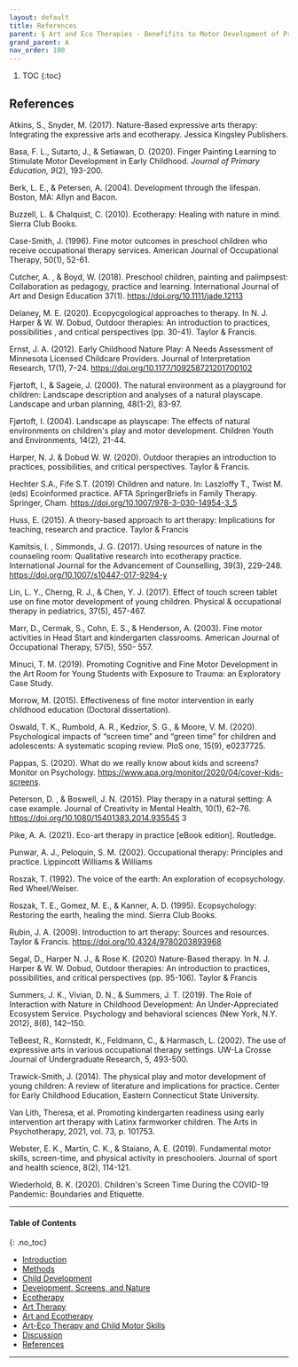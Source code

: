 ```yaml
---
layout: default
title: References 
parent: § Art and Eco Therapies - Benefifits to Motor Development of Preschool-Age Children in the Screen Era  
grand_parent: A 
nav_order: 100
---
```

<style>
.dont-break-out {
  /* These are technically the same, but use both */
  overflow-wrap: break-word;
  word-wrap: break-word;

  -ms-word-break: break-all;
  /* This is the dangerous one in WebKit, as it breaks things wherever */
  word-break: break-all;
  /* Instead use this non-standard one: */
  word-break: break-word;
}

.youtube-container {
    position: relative;
    width: 100%;
    height: 0;
    padding-bottom: 56.25%;
}
.youtube-video {
    position: absolute;
    top: 0;
    left: 0;
    width: 100%;
    height: 100%;
}

</style>

<div class="dont-break-out" markdown="1">

1. TOC
{:toc}

## References
Atkins, S., Snyder, M. (2017). Nature-Based expressive arts therapy: Integrating the expressive arts and ecotherapy. Jessica Kingsley Publishers.

Basa, F. L., Sutarto, J., & Setiawan, D. (2020). Finger Painting Learning to Stimulate Motor Development in Early Childhood. *Journal of Primary Education, 9*(2), 193-200. 

Berk, L. E., & Petersen, A. (2004). Development through the lifespan. Boston, MA: Allyn and Bacon. 

Buzzell, L. & Chalquist, C. (2010). Ecotherapy: Healing with nature in mind. Sierra Club Books. 

Case-Smith, J. (1996). Fine motor outcomes in preschool children who receive occupational therapy services. American Journal of Occupational Therapy, 50(1), 52-61. 

Cutcher, A. , & Boyd, W. (2018). Preschool children, painting and palimpsest: Collaboration as pedagogy, practice and learning. International Journal of Art and Design Education 37(1). https://doi.org/10.1111/jade.12113 

Delaney, M. E. (2020). Ecopycgological approaches to therapy. In N. J. Harper & W. W. Dobud, Outdoor therapies: An introduction to practices, possibilities , and critical perspectives (pp. 30-41). Taylor & Francis. 

Ernst, J. A. (2012). Early Childhood Nature Play: A Needs Assessment of Minnesota Licensed Childcare Providers. Journal of Interpretation Research, 17(1), 7–24. https://doi.org/10.1177/109258721201700102 

Fjørtoft, I., & Sageie, J. (2000). The natural environment as a playground for children: Landscape description and analyses of a natural playscape. Landscape and urban planning, 48(1-2), 83-97.

Fjørtoft, I. (2004). Landscape as playscape: The effects of natural environments on children's play and motor development. Children Youth and Environments, 14(2), 21-44. 

Harper, N. J. & Dobud W. W. (2020). Outdoor therapies an introduction to practices, possibilities, and critical perspectives. Taylor & Francis. 

Hechter S.A., Fife S.T. (2019) Children and nature. In: Laszloffy T., Twist M. (eds) Ecoinformed practice. AFTA SpringerBriefs in Family Therapy. Springer, Cham. https://doi.org/10.1007/978-3-030-14954-3_5

Huss, E. (2015). A theory-based approach to art therapy: Implications for teaching, research and practice. Taylor & Francis 

Kamitsis, I. , Simmonds, J. G. (2017). Using resources of nature in the counseling room: Qualitative research into ecotherapy practice. International Journal for the Advancement of Counselling, 39(3), 229–248. https://doi.org/10.1007/s10447-017-9294-y 

Lin, L. Y., Cherng, R. J., & Chen, Y. J. (2017). Effect of touch screen tablet use on fine motor development of young children. Physical & occupational therapy in pediatrics, 37(5), 457-467. 

Marr, D., Cermak, S., Cohn, E. S., & Henderson, A. (2003). Fine motor activities in Head Start and kindergarten classrooms. American Journal of Occupational Therapy, 57(5), 550- 557. 

Minuci, T. M. (2019). Promoting Cognitive and Fine Motor Development in the Art Room for Young Students with Exposure to Trauma: an Exploratory Case Study. 

Morrow, M. (2015). Effectiveness of fine motor intervention in early childhood education (Doctoral dissertation).

Oswald, T. K., Rumbold, A. R., Kedzior, S. G., & Moore, V. M. (2020). Psychological impacts of “screen time” and “green time” for children and adolescents: A systematic scoping review. PloS one, 15(9), e0237725. 

Pappas, S. (2020). What do we really know about kids and screens? Monitor on Psychology. https://www.apa.org/monitor/2020/04/cover-kids-screens. 

Peterson, D. , & Boswell, J. N. (2015). Play therapy in a natural setting: A case example. Journal of Creativity in Mental Health, 10(1), 62–76. https://doi.org/10.1080/15401383.2014.935545 3 

Pike, A. A. (2021). Eco-art therapy in practice [eBook edition]. Routledge. 

Punwar, A. J., Peloquin, S. M. (2002). Occupational therapy: Principles and practice. Lippincott Williams & Williams 

Roszak, T. (1992). The voice of the earth: An exploration of ecopsychology. Red Wheel/Weiser. 

Roszak, T. E., Gomez, M. E., & Kanner, A. D. (1995). Ecopsychology: Restoring the earth, healing the mind. Sierra Club Books. 

Rubin, J. A. (2009). Introduction to art therapy: Sources and resources. Taylor & Francis. https://doi.org/10.4324/9780203893968 

Segal, D., Harper N. J., & Rose K. (2020) Nature-Based therapy. In N. J. Harper & W. W. Dobud, Outdoor therapies: An introduction to practices, possibilities, and critical perspectives (pp. 95-106). Taylor & Francis 

Summers, J. K., Vivian, D. N., & Summers, J. T. (2019). The Role of Interaction with Nature in Childhood Development: An Under-Appreciated Ecosystem Service. Psychology and behavioral sciences (New York, N.Y. 2012), 8(6), 142–150.

TeBeest, R., Kornstedt, K., Feldmann, C., & Harmasch, L. (2002). The use of expressive arts in various occupational therapy settings. UW-La Crosse Journal of Undergraduate Research, 5, 493-500. 

Trawick-Smith, J. (2014). The physical play and motor development of young children: A review of literature and implications for practice. Center for Early Childhood Education, Eastern Connecticut State University. 

Van Lith, Theresa, et al. Promoting kindergarten readiness using early intervention art therapy with Latinx farmworker children. The Arts in Psychotherapy, 2021, vol. 73, p. 101753. 

Webster, E. K., Martin, C. K., & Staiano, A. E. (2019). Fundamental motor skills, screen-time, and physical activity in preschoolers. Journal of sport and health science, 8(2), 114-121. 

Wiederhold, B. K. (2020). Children's Screen Time During the COVID-19 Pandemic: Boundaries and Etiquette.

***

#### Table of Contents
{: .no_toc}

<ul><li> <a href="/docs/children/art-and-eco-therapies-benefits-to-motor-development-of-preschool-age-children-in-the-screen-era-1/">Introduction</a></li><li> <a href="/docs/children/art-and-eco-therapies-benefits-to-motor-development-of-preschool-age-children-in-the-screen-era-2/">Methods</a></li><li> <a href="/docs/children/art-and-eco-therapies-benefits-to-motor-development-of-preschool-age-children-in-the-screen-era-3/">Child Development</a></li><li> <a href="/docs/children/art-and-eco-therapies-benefits-to-motor-development-of-preschool-age-children-in-the-screen-era-4/">Development, Screens, and Nature</a></li><li> <a href="/docs/children/art-and-eco-therapies-benefits-to-motor-development-of-preschool-age-children-in-the-screen-era-5/">Ecotherapy</a></li><li> <a href="/docs/children/art-and-eco-therapies-benefits-to-motor-development-of-preschool-age-children-in-the-screen-era-6/">Art Therapy</a></li><li> <a href="/docs/children/art-and-eco-therapies-benefits-to-motor-development-of-preschool-age-children-in-the-screen-era-7/">Art and Ecotherapy</a></li><li> <a href="/docs/children/art-and-eco-therapies-benefits-to-motor-development-of-preschool-age-children-in-the-screen-era-8/">Art-Eco Therapy and Child Motor Skills</a></li><li> <a href="/docs/children/art-and-eco-therapies-benefits-to-motor-development-of-preschool-age-children-in-the-screen-era-9/">Discussion</a></li><li> <a href="/docs/children/art-and-eco-therapies-benefits-to-motor-development-of-preschool-age-children-in-the-screen-era-10/">References</a></li></ul>

***

</div>
